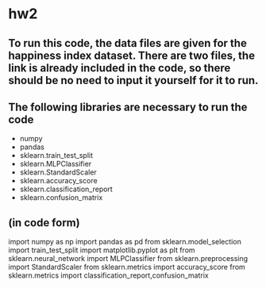 # hw2

## To run this code, the data files are given for the happiness index dataset. There are two files, the link is already included in the code, so there should be no need to input it yourself for it to run.

## The following libraries are necessary to run the code 
- numpy
- pandas
- sklearn.train_test_split
- sklearn.MLPClassifier
- sklearn.StandardScaler
- sklearn.accuracy_score
- sklearn.classification_report
- sklearn.confusion_matrix

## (in code form)
import numpy as np
import pandas as pd
from sklearn.model_selection import train_test_split
import matplotlib.pyplot as plt
from sklearn.neural_network import MLPClassifier
from sklearn.preprocessing import StandardScaler
from sklearn.metrics import accuracy_score
from sklearn.metrics import classification_report,confusion_matrix

